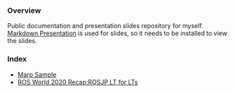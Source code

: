 ### Overview

Public documentation and presentation slides repository for myself. [Markdown Presentation](https://github.com/marp-team/marp) is used for slides, so it needs to be installed to view the slides.

### Index

- [Marp Sample](./marp_sample/basic.md)
- [ROS World 2020 Recap:ROSJP LT for LTs](./ROSWorld_2020/rosjp_40_recap_lt_for_lts.md)

